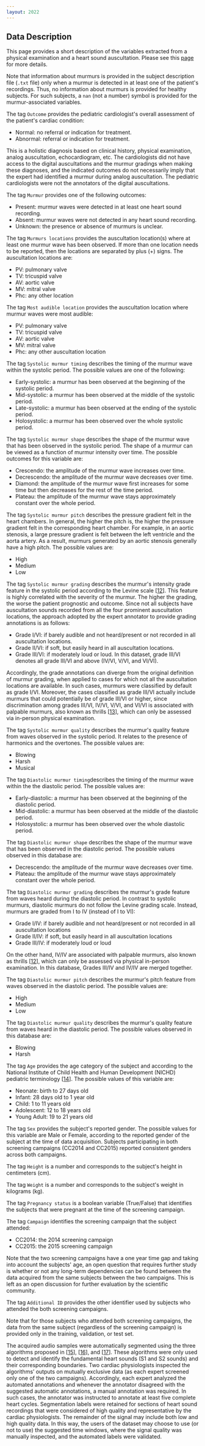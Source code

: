 ```yaml
---
layout: 2022
---
```


##  Data Description

This page provides a short description of the variables extracted from a physical examination and a heart sound auscultation. Please see this [page](https://physionet.org/content/circor-heart-sound/) for more details.

Note that information about murmurs is provided in the subject description file (`.txt` file) only when a murmur is detected in at least one of the patient's recordings. Thus, no information about murmurs is provided for healthy subjects. For such subjects, a `nan` (not a number) symbol is provided for the murmur-associated variables.

The tag `Outcome` provides the pediatric cardiologist's overall assessment of the patient's cardiac condition:

- Normal: no referral or indication for treatment.
- Abnormal: referral or indication for treatment.

This is a holistic diagnosis based on clinical history, physical examination, analog auscultation, echocardiogram, etc. The cardiologists did not have access to the digital auscultations and the murmur gradings when making these diagnoses, and the indicated outcomes do not necessarily imply that the expert had identified a murmur during analog auscultation. The pediatric cardiologists were not the annotators of the digital auscultations.

The tag `Murmur` provides one of the following outcomes:

- Present: murmur waves were detected in at least one heart sound recording.
- Absent: murmur waves were not detected in any heart sound recording.
- Unknown: the presence or absence of murmurs is unclear.

The tag `Murmurs locations` provides the auscultation location(s) where at least one murmur wave has been observed. If more than one location needs to be reported, then the locations are separated by plus (+) signs. The auscultation locations are:

- PV: pulmonary valve
- TV: tricuspid valve
- AV: aortic valve
- MV: mitral valve
- Phc: any other location

The tag `Most audible location` provides the auscultation location where murmur waves were most audible:

- PV: pulmonary valve
- TV: tricuspid valve
- AV: aortic valve
- MV: mitral valve
- Phc: any other auscultation location

The tag `Systolic murmur timing` describes the timing of the murmur wave within the systolic period. The possible values are one of the following:

- Early-systolic: a murmur has been observed at the beginning of the systolic period.
- Mid-systolic: a murmur has been observed at the middle of the systolic period.
- Late-systolic: a murmur has been observed at the ending of the systolic period.
- Holosystolic: a murmur has been observed over the whole systolic period.

The tag `Systolic murmur shape` describes the shape of the murmur wave that has been observed in the systolic period. The shape of a murmur can be viewed as a function of murmur intensity over time. The possible outcomes for this variable are:

- Crescendo: the amplitude of the murmur wave increases over time.
- Decrescendo: the amplitude of the murmur wave decreases over time.
- Diamond: the amplitude of the murmur wave first increases for some time but then decreases for the rest of the time period.
- Plateau: the amplitude of the murmur wave stays approximately constant over the whole period.

The tag `Systolic murmur pitch` describes the pressure gradient felt in the heart chambers. In general, the higher the pitch is, the higher the pressure gradient felt in the corresponding heart chamber. For example, in an aortic stenosis, a large pressure gradient is felt between the left ventricle and the aorta artery. As a result, murmurs generated by an aortic stenosis generally have a high pitch. The possible values are:

- High
- Medium
- Low

The tag `Systolic murmur grading` describes the murmur's intensity grade feature in the systolic period according to the Levine scale [[12](../#Freeman1933)]. This feature is highly correlated with the severity of the murmur. The higher the grading, the worse the patient prognostic and outcome. Since not all subjects have auscultation sounds recorded from all the four prominent auscultation locations, the approach adopted by the expert annotator to provide grading annotations is as follows:

- Grade I/VI: if barely audible and not heard/present or not recorded in all auscultation locations.
- Grade II/VI: if soft, but easily heard in all auscultation locations.
- Grade III/VI: if moderately loud or loud. In this dataset, grade III/VI denotes all grade III/VI and above (IV/VI, V/VI, and VI/VI).

Accordingly, the grade annotations can diverge from the original definition of murmur grading, when applied to cases for which not all the auscultation locations are available. In such cases, murmurs were classified by default as grade I/VI.  Moreover, the cases classified as grade III/VI actually include murmurs that could potentially be of grade III/VI or higher, since discrimination among grades III/VI, IV/VI, V/VI, and VI/VI is associated with palpable murmurs, also known as thrills [[13](../#Keren2005)], which can only be assessed via in-person physical examination.

The tag `Systolic murmur quality` describes the murmur's quality feature from waves observed in the systolic period. It relates to the presence of harmonics and the overtones. The possible values are:

- Blowing
- Harsh
- Musical

The tag `Diastolic murmur timing`describes the timing of the murmur wave within the the diastolic period. The possible values are:

- Early-diastolic: a murmur has been observed at the beginning of the diastolic period.
- Mid-diastolic: a murmur has been observed at the middle of the diastolic period.
- Holosystolic: a murmur has been observed over the whole diastolic period.

The tag `Diastolic murmur shape` describes the shape of the murmur wave that has been observed in the diastolic period. The possible values observed in this database are:

- Decrescendo: the amplitude of the murmur wave decreases over time.
- Plateau: the amplitude of the murmur wave stays approximately constant over the whole period.

The tag `Diastolic murmur grading` describes the murmur's grade feature from waves heard during the diastolic period. In contrast to systolic murmurs, diastolic murmurs do not follow the Levine grading scale. Instead, murmurs are graded from I to IV (instead of I to VI):

- Grade I/IV: if barely audible and not heard/present or not recorded in all auscultation locations
- Grade II/IV: if soft, but easily heard in all auscultation locations
- Grade III/IV: if moderately loud or loud

On the other hand, IV/IV are associated with palpable murmurs, also known as thrills [[12](../#Keren2005)], which can only be assessed via physical in-person examination. In this database, Grades III/IV and IV/IV are merged together.

The tag `Diastolic murmur pitch` describes the murmur's pitch feature from waves observed in the diastolic period. The possible values are:

- High
- Medium
- Low

The tag `Diastolic murmur quality` describes the murmur's quality feature from waves heard in the diastolic period. The possible values observed in this database are:

- Blowing
- Harsh

The tag `Age` provides the age category of the subject and according to the National Institute of Child Health and Human Development (NICHD) pediatric terminology [[14](../#Williams2012)]. The possible values of this variable are:

- Neonate: birth to 27 days old
- Infant: 28 days old to 1 year old
- Child: 1 to 11 years old
- Adolescent: 12 to 18 years old
- Young Adult: 19 to 21 years old

The tag `Sex` provides the subject's reported gender. The possible values for this variable are Male or Female, according to the reported gender of the subject at the time of data acquisition. Subjects participating in both screening campaigns (CC2014 and CC2015) reported consistent genders across both campaigns.

The tag `Height` is a number and corresponds to the subject's height in centimeters (cm).

The tag `Weight` is a number and corresponds to the subject's weight in kilograms (kg).

The tag `Pregnancy status` is a boolean variable (True/False) that identifies the subjects that were pregnant at the time of the screening campaign.

The tag `Campaign` identifies the screening campaign that the subject attended:

- CC2014: the 2014 screening campaign
- CC2015: the 2015 screening campaign

Note that the two screening campaigns have a one year time gap and taking into account the subjects' age, an open question that requires further study is whether or not any long-term dependencies can be found between the data acquired from the same subjects between the two campaigns. This is left as an open discussion for further evaluation by the scientific community.

The tag `Additional ID` provides the other identifier used by subjects who attended the both screening campaigns.

Note that for those subjects who attended both screening campaigns, the data from the same subject (regardless of the screening campaign) is provided only in the training, validation, or test set.

The acquired audio samples were automatically segmented using the three algorithms proposed in [[15](../#Springer2016a)], [[16](../#Oliveira2019)], and [[17](../#Renna2019)]. These algorithms were only used to detect and identify the fundamental heart sounds (S1 and S2 sounds) and their corresponding boundaries. Two cardiac physiologists inspected the algorithms’ outputs on mutually exclusive data (as each expert screened only one of the two campaigns). Accordingly, each expert analyzed the automated annotations and whenever the annotator disagreed with the suggested automatic annotations, a manual annotation was required. In such cases, the annotator was instructed to annotate at least five complete heart cycles. Segmentation labels were retained for sections of heart sound recordings that were considered of high quality and representative by the cardiac physiologists. The remainder of the signal may include both low and high quality data. In this way, the users of the dataset may choose to use (or not to use) the suggested time windows, where the signal quality was manually inspected, and the automated labels were validated.

